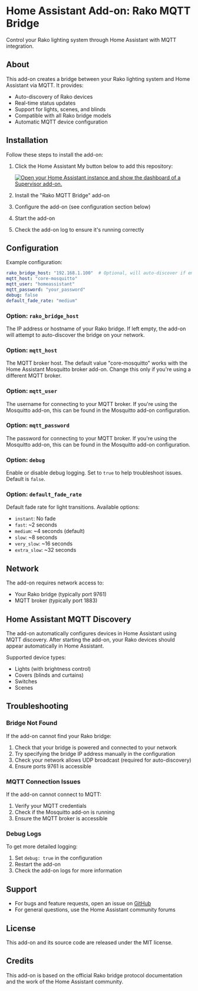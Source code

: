 # Home Assistant Add-on: Rako MQTT Bridge

Control your Rako lighting system through Home Assistant with MQTT integration.

## About

This add-on creates a bridge between your Rako lighting system and Home Assistant via MQTT. It provides:

- Auto-discovery of Rako devices
- Real-time status updates
- Support for lights, scenes, and blinds
- Compatible with all Rako bridge models
- Automatic MQTT device configuration

## Installation

Follow these steps to install the add-on:

1. Click the Home Assistant My button below to add this repository:

   [![Open your Home Assistant instance and show the dashboard of a Supervisor add-on.](https://my.home-assistant.io/badges/supervisor_addon.svg)](https://my.home-assistant.io/redirect/supervisor_addon/?repository_url=https%3A%2F%2Fgithub.com%2Fyourusername%2Frakomqtt)

2. Install the "Rako MQTT Bridge" add-on
3. Configure the add-on (see configuration section below)
4. Start the add-on
5. Check the add-on log to ensure it's running correctly

## Configuration

Example configuration:

```yaml
rako_bridge_host: "192.168.1.100"  # Optional, will auto-discover if empty
mqtt_host: "core-mosquitto"
mqtt_user: "homeassistant"
mqtt_password: "your_password"
debug: false
default_fade_rate: "medium"
```

### Option: `rako_bridge_host`

The IP address or hostname of your Rako bridge. If left empty, the add-on will attempt to auto-discover the bridge on your network.

### Option: `mqtt_host`

The MQTT broker host. The default value "core-mosquitto" works with the Home Assistant Mosquitto broker add-on. Change this only if you're using a different MQTT broker.

### Option: `mqtt_user`

The username for connecting to your MQTT broker. If you're using the Mosquitto add-on, this can be found in the Mosquitto add-on configuration.

### Option: `mqtt_password`

The password for connecting to your MQTT broker. If you're using the Mosquitto add-on, this can be found in the Mosquitto add-on configuration.

### Option: `debug`

Enable or disable debug logging. Set to `true` to help troubleshoot issues. Default is `false`.

### Option: `default_fade_rate`

Default fade rate for light transitions. Available options:
- `instant`: No fade
- `fast`: ~2 seconds
- `medium`: ~4 seconds (default)
- `slow`: ~8 seconds
- `very_slow`: ~16 seconds
- `extra_slow`: ~32 seconds

## Network

The add-on requires network access to:
- Your Rako bridge (typically port 9761)
- MQTT broker (typically port 1883)

## Home Assistant MQTT Discovery

The add-on automatically configures devices in Home Assistant using MQTT discovery. After starting the add-on, your Rako devices should appear automatically in Home Assistant.

Supported device types:
- Lights (with brightness control)
- Covers (blinds and curtains)
- Switches
- Scenes

## Troubleshooting

### Bridge Not Found

If the add-on cannot find your Rako bridge:
1. Check that your bridge is powered and connected to your network
2. Try specifying the bridge IP address manually in the configuration
3. Check your network allows UDP broadcast (required for auto-discovery)
4. Ensure ports 9761 is accessible

### MQTT Connection Issues

If the add-on cannot connect to MQTT:
1. Verify your MQTT credentials
2. Check if the Mosquitto add-on is running
3. Ensure the MQTT broker is accessible

### Debug Logs

To get more detailed logging:
1. Set `debug: true` in the configuration
2. Restart the add-on
3. Check the add-on logs for more information

## Support

- For bugs and feature requests, open an issue on [GitHub](https://github.com/yourusername/rakomqtt/issues)
- For general questions, use the Home Assistant community forums

## License

This add-on and its source code are released under the MIT license.

## Credits

This add-on is based on the official Rako bridge protocol documentation and the work of the Home Assistant community.
